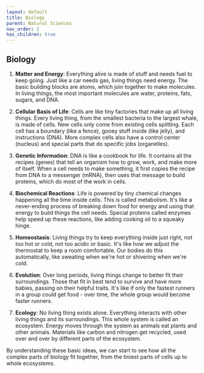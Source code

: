 ```yaml
---
layout: default
title: Biology
parent: Natural Sciences
nav_order: 2
has_children: true
---
```


## Biology

1. **Matter and Energy**: Everything alive is made of stuff and needs fuel to keep going. Just like a car needs gas, living things need energy. The basic building blocks are atoms, which join together to make molecules. In living things, the most important molecules are water, proteins, fats, sugars, and DNA.

2. **Cellular Basis of Life**: Cells are like tiny factories that make up all living things. Every living thing, from the smallest bacteria to the largest whale, is made of cells. New cells only come from existing cells splitting. Each cell has a boundary (like a fence), gooey stuff inside (like jelly), and instructions (DNA). More complex cells also have a control center (nucleus) and special parts that do specific jobs (organelles).

3. **Genetic Information**: DNA is like a cookbook for life. It contains all the recipes (genes) that tell an organism how to grow, work, and make more of itself. When a cell needs to make something, it first copies the recipe from DNA to a messenger (mRNA), then uses that message to build proteins, which do most of the work in cells.

4. **Biochemical Reactions**: Life is powered by tiny chemical changes happening all the time inside cells. This is called metabolism. It's like a never-ending process of breaking down food for energy and using that energy to build things the cell needs. Special proteins called enzymes help speed up these reactions, like adding cooking oil to a squeaky hinge.

5. **Homeostasis**: Living things try to keep everything inside just right, not too hot or cold, not too acidic or basic. It's like how we adjust the thermostat to keep a room comfortable. Our bodies do this automatically, like sweating when we're hot or shivering when we're cold.

6. **Evolution**: Over long periods, living things change to better fit their surroundings. Those that fit in best tend to survive and have more babies, passing on their helpful traits. It's like if only the fastest runners in a group could get food - over time, the whole group would become faster runners.

7. **Ecology**: No living thing exists alone. Everything interacts with other living things and its surroundings. This whole system is called an ecosystem. Energy moves through the system as animals eat plants and other animals. Materials like carbon and nitrogen get recycled, used over and over by different parts of the ecosystem.

By understanding these basic ideas, we can start to see how all the complex parts of biology fit together, from the tiniest parts of cells up to whole ecosystems.
